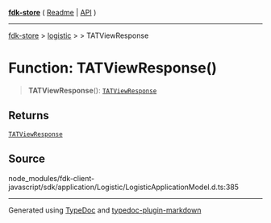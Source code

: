 [**fdk-store**](../../../README.md) ( [Readme](../../../README.md) \| [API](../../../API.md) )

---

[fdk-store](../../../API.md) > [logistic](../../README.md) > [<internal>](../README.md) > TATViewResponse

# Function: TATViewResponse()

> **TATViewResponse**(): [`TATViewResponse`](../type-aliases/type-alias.TATViewResponse.md)

## Returns

[`TATViewResponse`](../type-aliases/type-alias.TATViewResponse.md)

## Source

node_modules/fdk-client-javascript/sdk/application/Logistic/LogisticApplicationModel.d.ts:385

---

Generated using [TypeDoc](https://typedoc.org/) and [typedoc-plugin-markdown](https://www.npmjs.com/package/typedoc-plugin-markdown)
